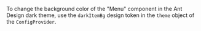 To change the background color of the "Menu" component in the Ant Design dark theme, use the `darkItemBg` design token in the `theme` object of the `ConfigProvider`.
